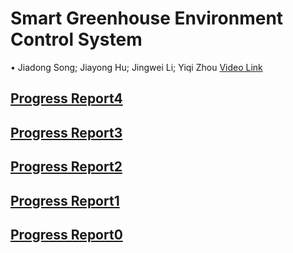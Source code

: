 # Smart Greenhouse Environment Control System

• Jiadong Song; Jiayong Hu; Jingwei Li; Yiqi Zhou
[Video Link]()

## [Progress Report4](progress_report.html)

## [Progress Report3](progress_report.html)

## [Progress Report2](progress_report.html)

## [Progress Report1](progress_report_1.md)

## [Progress Report0](progress_report.html)
